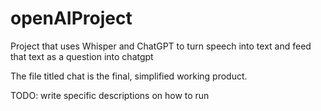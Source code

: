 # openAIProject
Project that uses Whisper and ChatGPT to turn speech into text and feed that text as a question into chatgpt

The file titled chat is the final, simplified working product. 


TODO: write specific descriptions on how to run
